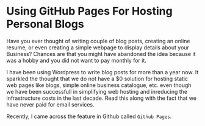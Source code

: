 # Using GitHub Pages For Hosting Personal Blogs
Have you ever thought of writing couple of blog posts, creating an online resume, or even creating a simple webpage to display details about your Business? Chances are that you might have abandoned the idea because it was a hobby and you did not want to pay monthly for it. 

I have been using Wordpress to write blog posts for more than a year now. It sparkled the thought that we do not have a $0 solution for 
hosting static web pages like blogs, simple online business catalogue, etc. even though we have been successfull in simplifying web hosting 
and inreducing the infrastructure costs in the last decade. Read this along with the fact that we have never paid for email services.

Recently, I came across the feature in Github called `Github Pages`. 
